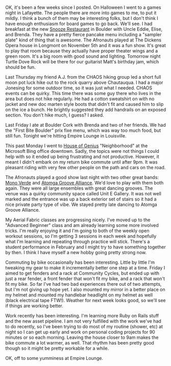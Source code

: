OK, it's been a few weeks since I posted.  On Halloween I went to a games night in Lafayette.  The people there are more into games to me, to put it mildly.  I think a bunch of them may be interesting folks, but I don't think I have enough enthusiasm for board games to go back. We'll see.  I had breakfast at the new [Snooze Restaurant](http://www.snoozeeatery.com/thefindus/boulder) in Boulder with Uncle Eddie, Elise, and Brenda.  They have a pretty fierce pancake menu including a "sampler plate" kind of thing that is awesome.  The Afronauts played at The Dickens Opera house in Longmont on November 5th and it was a fun show.  It's great to play that room because they actually have proper theater wings and a green room.  It's a big room with good sound and lighting.  Tomorrow night Turtle Dove Rock will be there for our guitarist Matt's birthday jam, which should be fun.
  
Last Thursday my friend A.J. from the CHAOS hiking group led a short full moon pot luck hike out to the rock quarry above Chautauqua.  I had a major Jonesing for some outdoor time, so it was just what I needed.  CHAOS events can be quirky.  This time there was some guy there who lives in the area but does not hike regularly.  He had a cotton sweatshirt on with no jacket and new doc marten style boots that didn't fit and caused him to slip on the ice a bunch.  He brightly suggested they add handrails on an exposed section.  You don't hike much, I guess?  I asked.

Last Friday I ate at Boulder Cork with Brenda and two of her friends. We had the "First Bite Boulder" prix fixe menu, which was way too much food, but still fun.  Tonight we're hitting Empire Lounge in Louisville.

This past Monday I went to [House of Genius](http://www.houseofgenius.org/) "Neighborhood" at the Microsoft Bing office downtown.  Sadly, the topics were not things I could help with so it ended up being frustrating and not productive.  However, it meant I didn't embark on my return bike commute until after 9pm.  It was pleasant riding with very few other people on the path and cars on the road.

The Afronauts played a good show last night with two other great bands: [Mono Verde](http://www.myspace.com/monoverderoots) and [Atomga Groove Alliance](https://www.facebook.com/pages/Atomga-Groove-Alliance/185965361437736).  We'd love to play with them both again.  They were all large ensembles with great dancing grooves.  The venue was a quirky community space called Unit E Gallery.  It was not well marked and the entrance was up a back exterior set of stairs so it had a nice private party type of vibe.  We stayed pretty late dancing to Atomga Groove Alliance.

My Aerial Fabric classes are progressing nicely.  I've moved up to the "Advanced Beginner" class and am already learning some more involved tricks.  I'm really enjoying it and I'm going to both of the weekly open workout sessions, so I'm getting 3 sessions in each week and hopefully what I'm learning and repeating through practice will stick.  There's a student performance in February and I might try to have something together by then.  I think I have myself a new hobby going pretty strong now.

Commuting by bike occasionally has been interesting.  Little by little I'm tweaking my gear to make it incrementally better one step at a time.  Friday I aimed to get fenders and a rack at Community Cycles, but ended up with just a rear fender, a front fender that won't fit my bike, and a rack that won't fit my bike.  So far I've had two bad experiences there out of two attempts, but I'm not giving up hope yet.  I also mounted my mirror in a better place on my helmet and mounted my handlebar headlight on my helmet as well (black electrical tape FTW!).   Weather for next week looks good, so we'll see if things are working better.

Work recently has been interesting.  I'm learning more Ruby on Rails stuff and the new asset pipeline.  I am not very fulfilled with the work we've had to do recently, so I've been trying to do most of my routine (shower, etc) at night so I can get up early and work on personal coding projects for 90 minutes or so each morning.  Leaving the house closer to 9am makes the bike commute a lot warmer, as well.  That rhythm has been pretty good though so it might be pretty workable for a while.

OK, off to some yumminess at Empire Lounge.